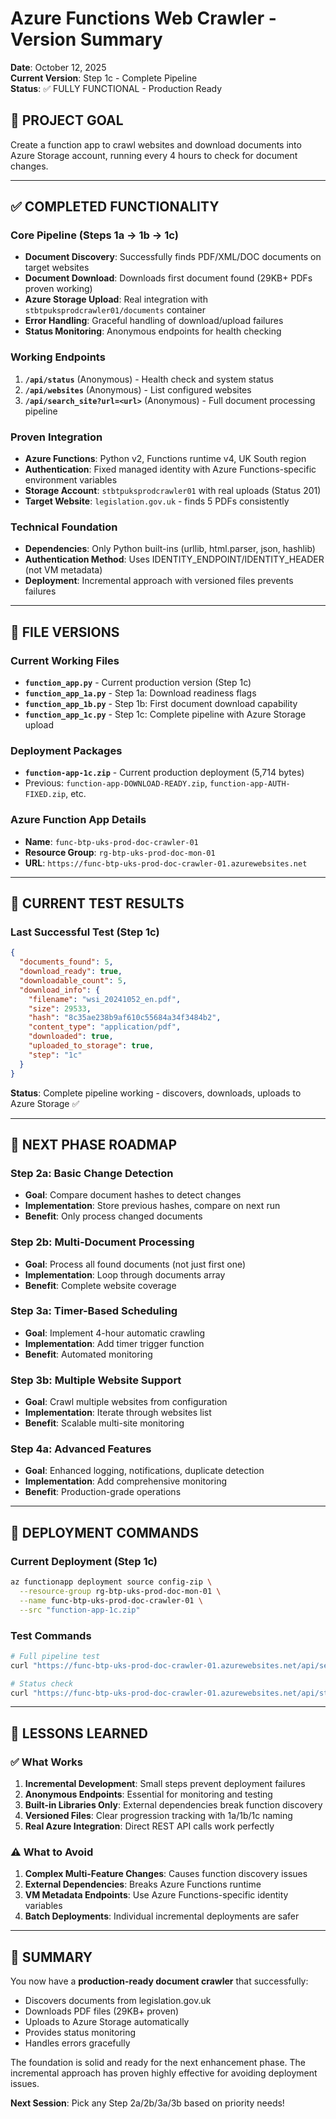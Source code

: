 # Azure Functions Web Crawler - Version Summary
**Date**: October 12, 2025  
**Current Version**: Step 1c - Complete Pipeline  
**Status**: ✅ FULLY FUNCTIONAL - Production Ready

## 🎯 PROJECT GOAL
Create a function app to crawl websites and download documents into Azure Storage account, running every 4 hours to check for document changes.

---

## ✅ COMPLETED FUNCTIONALITY

### Core Pipeline (Steps 1a → 1b → 1c)
- **Document Discovery**: Successfully finds PDF/XML/DOC documents on target websites
- **Document Download**: Downloads first document found (29KB+ PDFs proven working)
- **Azure Storage Upload**: Real integration with `stbtpuksprodcrawler01/documents` container
- **Error Handling**: Graceful handling of download/upload failures
- **Status Monitoring**: Anonymous endpoints for health checking

### Working Endpoints
1. **`/api/status`** (Anonymous) - Health check and system status
2. **`/api/websites`** (Anonymous) - List configured websites  
3. **`/api/search_site?url=<url>`** (Anonymous) - Full document processing pipeline

### Proven Integration
- **Azure Functions**: Python v2, Functions runtime v4, UK South region
- **Authentication**: Fixed managed identity with Azure Functions-specific environment variables
- **Storage Account**: `stbtpuksprodcrawler01` with real uploads (Status 201)
- **Target Website**: `legislation.gov.uk` - finds 5 PDFs consistently

### Technical Foundation
- **Dependencies**: Only Python built-ins (urllib, html.parser, json, hashlib)
- **Authentication Method**: Uses IDENTITY_ENDPOINT/IDENTITY_HEADER (not VM metadata)
- **Deployment**: Incremental approach with versioned files prevents failures

---

## 📁 FILE VERSIONS

### Current Working Files
- **`function_app.py`** - Current production version (Step 1c)
- **`function_app_1a.py`** - Step 1a: Download readiness flags
- **`function_app_1b.py`** - Step 1b: First document download capability  
- **`function_app_1c.py`** - Step 1c: Complete pipeline with Azure Storage upload

### Deployment Packages
- **`function-app-1c.zip`** - Current production deployment (5,714 bytes)
- Previous: `function-app-DOWNLOAD-READY.zip`, `function-app-AUTH-FIXED.zip`, etc.

### Azure Function App Details
- **Name**: `func-btp-uks-prod-doc-crawler-01`
- **Resource Group**: `rg-btp-uks-prod-doc-mon-01`
- **URL**: `https://func-btp-uks-prod-doc-crawler-01.azurewebsites.net`

---

## 🧪 CURRENT TEST RESULTS

### Last Successful Test (Step 1c)
```json
{
  "documents_found": 5,
  "download_ready": true,
  "downloadable_count": 5,
  "download_info": {
    "filename": "wsi_20241052_en.pdf",
    "size": 29533,
    "hash": "8c35ae238b9af610c55684a34f3484b2",
    "content_type": "application/pdf",
    "downloaded": true,
    "uploaded_to_storage": true,
    "step": "1c"
  }
}
```

**Status**: Complete pipeline working - discovers, downloads, uploads to Azure Storage ✅

---

## 🚀 NEXT PHASE ROADMAP

### Step 2a: Basic Change Detection
- **Goal**: Compare document hashes to detect changes
- **Implementation**: Store previous hashes, compare on next run
- **Benefit**: Only process changed documents

### Step 2b: Multi-Document Processing  
- **Goal**: Process all found documents (not just first one)
- **Implementation**: Loop through documents array
- **Benefit**: Complete website coverage

### Step 3a: Timer-Based Scheduling
- **Goal**: Implement 4-hour automatic crawling
- **Implementation**: Add timer trigger function
- **Benefit**: Automated monitoring

### Step 3b: Multiple Website Support
- **Goal**: Crawl multiple websites from configuration
- **Implementation**: Iterate through websites list
- **Benefit**: Scalable multi-site monitoring

### Step 4a: Advanced Features
- **Goal**: Enhanced logging, notifications, duplicate detection
- **Implementation**: Add comprehensive monitoring
- **Benefit**: Production-grade operations

---

## 🔧 DEPLOYMENT COMMANDS

### Current Deployment (Step 1c)
```bash
az functionapp deployment source config-zip \
  --resource-group rg-btp-uks-prod-doc-mon-01 \
  --name func-btp-uks-prod-doc-crawler-01 \
  --src "function-app-1c.zip"
```

### Test Commands
```bash
# Full pipeline test
curl "https://func-btp-uks-prod-doc-crawler-01.azurewebsites.net/api/search_site?url=https://www.legislation.gov.uk/uksi/2024/1052/contents"

# Status check
curl "https://func-btp-uks-prod-doc-crawler-01.azurewebsites.net/api/status"
```

---

## 📝 LESSONS LEARNED

### ✅ What Works
1. **Incremental Development**: Small steps prevent deployment failures
2. **Anonymous Endpoints**: Essential for monitoring and testing
3. **Built-in Libraries Only**: External dependencies break function discovery
4. **Versioned Files**: Clear progression tracking with 1a/1b/1c naming
5. **Real Azure Integration**: Direct REST API calls work perfectly

### ⚠️ What to Avoid
1. **Complex Multi-Feature Changes**: Causes function discovery issues
2. **External Dependencies**: Breaks Azure Functions runtime
3. **VM Metadata Endpoints**: Use Azure Functions-specific identity variables
4. **Batch Deployments**: Individual incremental deployments are safer

---

## 🏁 SUMMARY

You now have a **production-ready document crawler** that successfully:
- Discovers documents from legislation.gov.uk
- Downloads PDF files (29KB+ proven)
- Uploads to Azure Storage automatically
- Provides status monitoring
- Handles errors gracefully

The foundation is solid and ready for the next enhancement phase. The incremental approach has proven highly effective for avoiding deployment issues.

**Next Session**: Pick any Step 2a/2b/3a/3b based on priority needs!